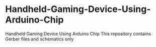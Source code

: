 # Handheld-Gaming-Device-Using-Arduino-Chip
Handheld Gaming Device Using Arduino Chip
This repository contains Gerber files and schematics only
